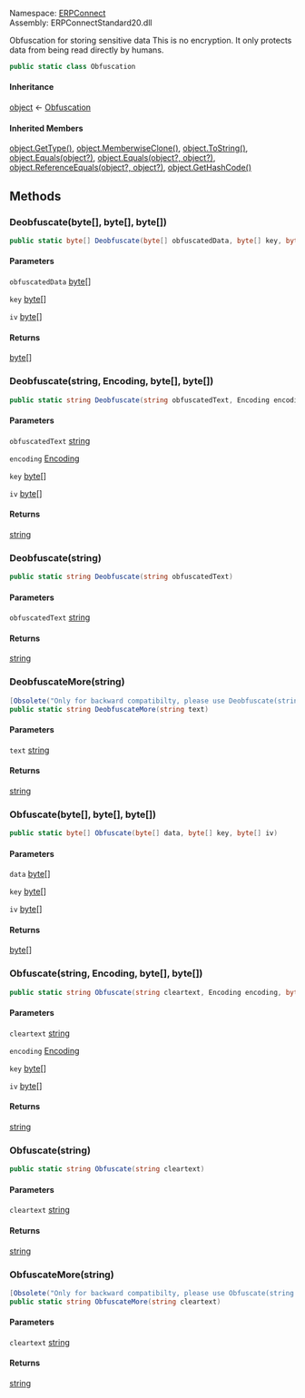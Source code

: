 
Namespace: [ERPConnect](index.md)  
Assembly: ERPConnectStandard20.dll  

 Obfuscation for storing sensitive data
 <remarks>
     This is no encryption. 
     It only protects data from being read directly by humans.
</remarks>

```csharp
public static class Obfuscation
```

#### Inheritance

[object](https://learn.microsoft.com/dotnet/api/system.object) ← 
[Obfuscation](ERPConnect.Obfuscation.md)

#### Inherited Members

[object.GetType\(\)](https://learn.microsoft.com/dotnet/api/system.object.gettype), 
[object.MemberwiseClone\(\)](https://learn.microsoft.com/dotnet/api/system.object.memberwiseclone), 
[object.ToString\(\)](https://learn.microsoft.com/dotnet/api/system.object.tostring), 
[object.Equals\(object?\)](https://learn.microsoft.com/dotnet/api/system.object.equals\#system\-object\-equals\(system\-object\)), 
[object.Equals\(object?, object?\)](https://learn.microsoft.com/dotnet/api/system.object.equals\#system\-object\-equals\(system\-object\-system\-object\)), 
[object.ReferenceEquals\(object?, object?\)](https://learn.microsoft.com/dotnet/api/system.object.referenceequals), 
[object.GetHashCode\(\)](https://learn.microsoft.com/dotnet/api/system.object.gethashcode)

## Methods

### <a id="ERPConnect_Obfuscation_Deobfuscate_System_Byte___System_Byte___System_Byte___"></a> Deobfuscate\(byte\[\], byte\[\], byte\[\]\)

```csharp
public static byte[] Deobfuscate(byte[] obfuscatedData, byte[] key, byte[] iv)
```

#### Parameters

`obfuscatedData` [byte](https://learn.microsoft.com/dotnet/api/system.byte)\[\]

`key` [byte](https://learn.microsoft.com/dotnet/api/system.byte)\[\]

`iv` [byte](https://learn.microsoft.com/dotnet/api/system.byte)\[\]

#### Returns

 [byte](https://learn.microsoft.com/dotnet/api/system.byte)\[\]

### <a id="ERPConnect_Obfuscation_Deobfuscate_System_String_System_Text_Encoding_System_Byte___System_Byte___"></a> Deobfuscate\(string, Encoding, byte\[\], byte\[\]\)

```csharp
public static string Deobfuscate(string obfuscatedText, Encoding encoding, byte[] key, byte[] iv)
```

#### Parameters

`obfuscatedText` [string](https://learn.microsoft.com/dotnet/api/system.string)

`encoding` [Encoding](https://learn.microsoft.com/dotnet/api/system.text.encoding)

`key` [byte](https://learn.microsoft.com/dotnet/api/system.byte)\[\]

`iv` [byte](https://learn.microsoft.com/dotnet/api/system.byte)\[\]

#### Returns

 [string](https://learn.microsoft.com/dotnet/api/system.string)

### <a id="ERPConnect_Obfuscation_Deobfuscate_System_String_"></a> Deobfuscate\(string\)

```csharp
public static string Deobfuscate(string obfuscatedText)
```

#### Parameters

`obfuscatedText` [string](https://learn.microsoft.com/dotnet/api/system.string)

#### Returns

 [string](https://learn.microsoft.com/dotnet/api/system.string)

### <a id="ERPConnect_Obfuscation_DeobfuscateMore_System_String_"></a> DeobfuscateMore\(string\)

```csharp
[Obsolete("Only for backward compatibilty, please use Deobfuscate(string obfuscatedText) instead")]
public static string DeobfuscateMore(string text)
```

#### Parameters

`text` [string](https://learn.microsoft.com/dotnet/api/system.string)

#### Returns

 [string](https://learn.microsoft.com/dotnet/api/system.string)

### <a id="ERPConnect_Obfuscation_Obfuscate_System_Byte___System_Byte___System_Byte___"></a> Obfuscate\(byte\[\], byte\[\], byte\[\]\)

```csharp
public static byte[] Obfuscate(byte[] data, byte[] key, byte[] iv)
```

#### Parameters

`data` [byte](https://learn.microsoft.com/dotnet/api/system.byte)\[\]

`key` [byte](https://learn.microsoft.com/dotnet/api/system.byte)\[\]

`iv` [byte](https://learn.microsoft.com/dotnet/api/system.byte)\[\]

#### Returns

 [byte](https://learn.microsoft.com/dotnet/api/system.byte)\[\]

### <a id="ERPConnect_Obfuscation_Obfuscate_System_String_System_Text_Encoding_System_Byte___System_Byte___"></a> Obfuscate\(string, Encoding, byte\[\], byte\[\]\)

```csharp
public static string Obfuscate(string cleartext, Encoding encoding, byte[] key, byte[] iv)
```

#### Parameters

`cleartext` [string](https://learn.microsoft.com/dotnet/api/system.string)

`encoding` [Encoding](https://learn.microsoft.com/dotnet/api/system.text.encoding)

`key` [byte](https://learn.microsoft.com/dotnet/api/system.byte)\[\]

`iv` [byte](https://learn.microsoft.com/dotnet/api/system.byte)\[\]

#### Returns

 [string](https://learn.microsoft.com/dotnet/api/system.string)

### <a id="ERPConnect_Obfuscation_Obfuscate_System_String_"></a> Obfuscate\(string\)

```csharp
public static string Obfuscate(string cleartext)
```

#### Parameters

`cleartext` [string](https://learn.microsoft.com/dotnet/api/system.string)

#### Returns

 [string](https://learn.microsoft.com/dotnet/api/system.string)

### <a id="ERPConnect_Obfuscation_ObfuscateMore_System_String_"></a> ObfuscateMore\(string\)

```csharp
[Obsolete("Only for backward compatibilty, please use Obfuscate(string cleartext) instead")]
public static string ObfuscateMore(string cleartext)
```

#### Parameters

`cleartext` [string](https://learn.microsoft.com/dotnet/api/system.string)

#### Returns

 [string](https://learn.microsoft.com/dotnet/api/system.string)


